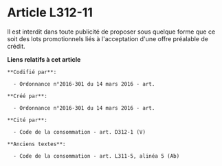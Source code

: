 # Article L312-11

Il est interdit dans toute publicité de proposer sous quelque forme que ce soit des lots promotionnels liés à l'acceptation
d'une offre préalable de crédit.

**Liens relatifs à cet article**

	**Codifié par**:

	  - Ordonnance n°2016-301 du 14 mars 2016 - art.

	**Créé par**:

	  - Ordonnance n°2016-301 du 14 mars 2016 - art.

	**Cité par**:

	  - Code de la consommation - art. D312-1 (V)

	**Anciens textes**:

	  - Code de la consommation - art. L311-5, alinéa 5 (Ab)
